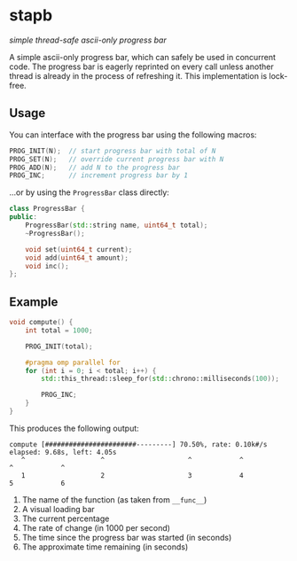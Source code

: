 # stapb
*simple thread-safe ascii-only progress bar*

A simple ascii-only progress bar, which can safely be used in concurrent code.
The progress bar is eagerly reprinted on every call unless another thread is
already in the process of refreshing it. This implementation is lock-free.

## Usage

You can interface with the progress bar using the following macros:
```cpp
PROG_INIT(N);  // start progress bar with total of N
PROG_SET(N);   // override current progress bar with N
PROG_ADD(N);   // add N to the progress bar
PROG_INC;      // increment progress bar by 1
```
...or by using the `ProgressBar` class directly:
```cpp
class ProgressBar {
public:
    ProgressBar(std::string name, uint64_t total);
    ~ProgressBar();

    void set(uint64_t current);
    void add(uint64_t amount);
    void inc();
};
```

## Example
```cpp
void compute() {
    int total = 1000;

    PROG_INIT(total);

    #pragma omp parallel for
    for (int i = 0; i < total; i++) {
        std::this_thread::sleep_for(std::chrono::milliseconds(100));

        PROG_INC;
    }
}
```
This produces the following output:
```
compute [#######################---------] 70.50%, rate: 0.10k#/s elapsed: 9.68s, left: 4.05s
   ^                   ^                     ^            ^                 ^            ^
   1                   2                     3            4                 5            6
```

1) The name of the function (as taken from `__func__`)
2) A visual loading bar
3) The current percentage
4) The rate of change (in 1000 per second)
5) The time since the progress bar was started (in seconds)
6) The approximate time remaining (in seconds)
